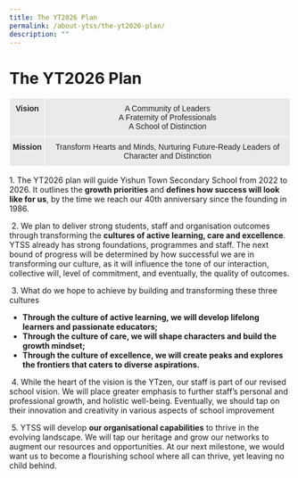 ```yaml
---
title: The YT2026 Plan
permalink: /about-ytss/the-yt2026-plan/
description: ""
---
```

# **The YT2026 Plan**

<table style="border-collapse:collapse;border-spacing:0" class="tg"><thead><tr><th style="background-color:#EAEAEA;border-color:#ffffff;border-style:solid;border-width:1px;color:#222;font-family:Arial, sans-serif;font-size:14px;font-weight:bold;overflow:hidden;padding:10px 5px;text-align:center;vertical-align:top;word-break:normal">Vision</th><th style="background-color:#EAEAEA;border-color:#ffffff;border-style:solid;border-width:1px;color:#222;font-family:Arial, sans-serif;font-size:14px;font-weight:normal;overflow:hidden;padding:10px 5px;text-align:center;vertical-align:top;word-break:normal">A Community of Leaders<br>A Fraternity of Professionals<br>A School of Distinction</th></tr></thead><tbody><tr><td style="background-color:#EAEAEA;border-color:#ffffff;border-style:solid;border-width:1px;color:#222;font-family:Arial, sans-serif;font-size:14px;font-weight:bold;overflow:hidden;padding:10px 5px;text-align:center;vertical-align:top;word-break:normal">Mission</td><td style="background-color:#EAEAEA;border-color:#ffffff;border-style:solid;border-width:1px;color:#222;font-family:Arial, sans-serif;font-size:14px;overflow:hidden;padding:10px 5px;text-align:center;vertical-align:top;word-break:normal">Transform Hearts and Minds, Nurturing Future-Ready Leaders of Character and Distinction</td></tr></tbody></table>


1.&nbsp;The YT2026 plan will guide Yishun Town Secondary School from 2022 to 2026. It outlines the&nbsp;**growth priorities**&nbsp;and&nbsp;**defines how success will look like for us**, by the time we reach our 40th&nbsp;anniversary since the founding in 1986.  

&nbsp;2.&nbsp;We plan to deliver strong students, staff and organisation outcomes through transforming the&nbsp;**cultures of active learning, care and excellence**. YTSS already has strong foundations, programmes and staff. The next bound of progress will be determined by how successful we are in transforming our culture, as it will influence the tone of our interaction, collective will, level of commitment, and eventually, the quality of outcomes.  

&nbsp;3.&nbsp;What do we hope to achieve by building and transforming these three cultures

*   **Through the culture of active learning, we will develop lifelong learners and passionate educators;**
*   **Through the culture of care, we will shape characters and build the growth mindset;**
*   **Through the culture of excellence, we will create peaks and explores the frontiers that caters to diverse aspirations.**

&nbsp;4.&nbsp;While&nbsp;the heart of the vision is the YTzen, our staff is part of our revised school vision. We will place greater emphasis to further staff’s personal and professional growth, and holistic well-being. Eventually, we should tap on their innovation and creativity in various aspects of school improvement

&nbsp;5.&nbsp;YTSS will develop&nbsp;**our organisational capabilities**&nbsp;to thrive in the evolving landscape. We will tap our heritage and grow our networks to augment our resources and opportunities. At our next milestone, we would want us to become a flourishing school where all can thrive, yet leaving no child behind.